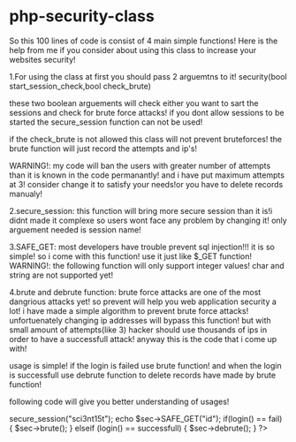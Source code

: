 # php-security-class

So this 100 lines of code is consist of 4 main simple functions!
Here is the help from me if you consider about using this class to increase your websites security!


1.For using the class at first you should pass 2 arguemtns to it!
security(bool start_session_check,bool check_brute)

these two boolean arguements will check either you want to sart the sessions and check for brute force attacks!
if you dont allow sessions to be started the secure_session function can not be used!

if the check_brute is not allowed this class will not prevent bruteforces! the brute function will just record
the attempts and ip's!

WARNING!: my code will ban the users with greater number of attempts than it is known in the code permanantly! 
and i have put maximum attempts at 3! consider change it to satisfy your needs!or you have to delete records manualy!


2.secure_session: this function will bring more secure session than it is!i didnt made it complexe so users wont
face any problem by changing it! only arguement needed is session name!

3.SAFE_GET: most developers have trouble prevent sql injection!!! it is so simple! so i come with this function! use it just like $_GET function!
WARNING!: the following function will only support integer values! char and string are not supported yet!

4.brute and debrute function:
brute force attacks are one of the most dangrious attacks yet! so prevent will help you web application security a lot! i have made a simple algorithm to prevent brute force attacks! unfortuenately changing ip addresses will bypass this function! but with small amount of attempts(like 3) hacker should use thousands of ips in order to have a successfull attack! anyway this is the code that i come up with!

usage is simple! if the login is failed use brute function! and when the login is successfull use debrute function to delete records have made by brute function!


following code will give you better understanding of usages!


<?php
include("security.php");


$sec = new security(true,true);


$sec->secure_session("sci3nt15t");

echo $sec->SAFE_GET("id");


if(login() == fail)

{

	$sec->brute();
	
}

elseif (login() == successfull)

{

	$sec->debrute();	
	
}

?>

